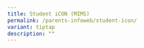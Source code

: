 ```yaml
---
title: Student iCON (MIMS)
permalink: /parents-infoweb/student-icon/
variant: tiptap
description: ""
---
```

